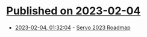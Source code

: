 # [Published on 2023-02-04](index.md)

* [2023-02-04, 01:32:04](https://news.ycombinator.com/item?id=34650368) - [Servo 2023 Roadmap](https://servo.org/blog/2023/02/03/servo-2023-roadmap/)
